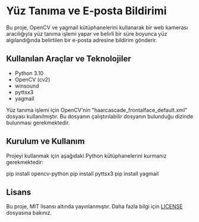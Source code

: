 # Yüz Tanıma ve E-posta Bildirimi

Bu proje, OpenCV ve yagmail kütüphanelerini kullanarak bir web kamerası aracılığıyla yüz tanıma işlemi yapar ve belirli bir süre boyunca yüz algılandığında belirtilen bir e-posta adresine bildirim gönderir.

## Kullanılan Araçlar ve Teknolojiler

- Python 3.10
- OpenCV (cv2)
- winsound
- pyttsx3
- yagmail

Yüz tanıma işlemi için OpenCV'nin "haarcascade_frontalface_default.xml" dosyası kullanılmıştır. Bu dosyanın çalıştırılabilir dosyanın bulunduğu dizinde bulunması gerekmektedir.

## Kurulum ve Kullanım

Projeyi kullanmak için aşağıdaki Python kütüphanelerini kurmanız gerekmektedir:

pip install opencv-python
pip install pyttsx3
pip install yagmail


## Lisans

Bu proje, MIT lisansı altında yayınlanmıştır. Daha fazla bilgi için [LICENSE](./LICENSE) dosyasına bakınız.
